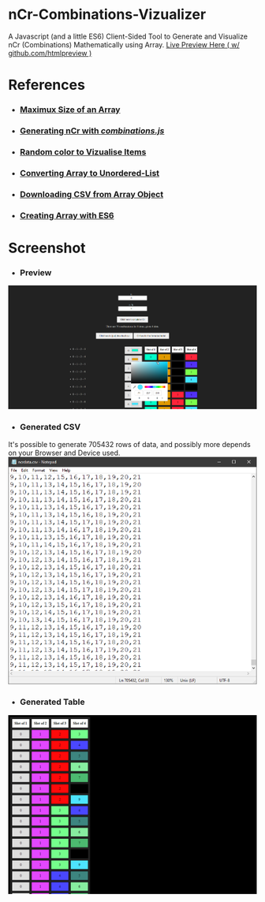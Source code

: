 # nCr-Combinations-Vizualizer
A Javascript (and a little ES6) Client-Sided Tool to Generate and Visualize nCr (Combinations) Mathematically using Array.
[Live Preview Here ( w/ github.com/htmlpreview )](https://htmlpreview.github.io/?https://github.com/jxxvxs/nCr-Combinations-Vizualizer/blob/main/index.html)

# References
* ### [Maximux Size of an Array](https://stackoverflow.com/questions/6154989/maximum-size-of-an-array-in-javascript)
* ### [Generating nCr with ***combinations.js***](https://gist.github.com/axelpale/3118596)
* ### [Random color to Vizualise Items](http://jsfiddle.net/tWyq6/27/)
* ### [Converting Array to Unordered-List](https://getbutterfly.com/generate-html-list-from-javascript-array/)
* ### [Downloading CSV from Array Object](https://stackoverflow.com/questions/18848860/javascript-array-to-csv)
* ### [Creating Array with ES6](https://stackoverflow.com/questions/39924644/es6-generate-an-array-of-numbers)

# Screenshot

* ### Preview
[![](./example/pages.png)](https://htmlpreview.github.io/?https://github.com/jxxvxs/nCr-Combinations-Vizualizer/blob/main/index.html)

* ### Generated CSV
It's possible to generate 705432 rows of data, and possibly more depends on your Browser and Device used.
[![](./example/csvdata.png)](https://raw.githubusercontent.com/jxxvxs/nCr-Combinations-Vizualizer/main/example/ncrdata.csv)

* ### Generated Table
[![](./example/ncrdata.png)](https://htmlpreview.github.io/?https://github.com/jxxvxs/nCr-Combinations-Vizualizer/blob/main/example/ncrdata.html)
